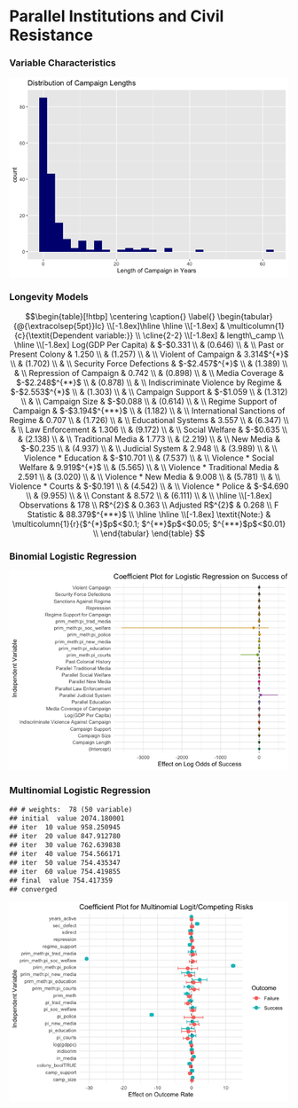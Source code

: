 Parallel Institutions and Civil Resistance
================

### Variable Characteristics

![](README_files/figure-gfm/unnamed-chunk-2-1.png)<!-- -->

### Longevity Models

```math
\begin{table}[!htbp] \centering 
  \caption{} 
  \label{} 
\begin{tabular}{@{\extracolsep{5pt}}lc} 
\\[-1.8ex]\hline 
\hline \\[-1.8ex] 
 & \multicolumn{1}{c}{\textit{Dependent variable:}} \\ 
\cline{2-2} 
\\[-1.8ex] & length\_camp \\ 
\hline \\[-1.8ex] 
 Log(GDP Per Capita) & $-$0.331 \\ 
  & (0.646) \\ 
  & \\ 
 Past or Present Colony & 1.250 \\ 
  & (1.257) \\ 
  & \\ 
 Violent of Campaign & 3.314$^{*}$ \\ 
  & (1.702) \\ 
  & \\ 
 Security Force Defections & $-$2.457$^{*}$ \\ 
  & (1.389) \\ 
  & \\ 
 Repression of Campaign & 0.742 \\ 
  & (0.898) \\ 
  & \\ 
 Media Coverage & $-$2.248$^{**}$ \\ 
  & (0.878) \\ 
  & \\ 
 Indiscriminate Violence by Regime & $-$2.553$^{*}$ \\ 
  & (1.303) \\ 
  & \\ 
 Campaign Support & $-$1.059 \\ 
  & (1.312) \\ 
  & \\ 
 Campaign Size & $-$0.088 \\ 
  & (0.614) \\ 
  & \\ 
 Regime Support of Campaign & $-$3.194$^{***}$ \\ 
  & (1.182) \\ 
  & \\ 
 International Sanctions of Regime & 0.707 \\ 
  & (1.726) \\ 
  & \\ 
 Educational Systems & 3.557 \\ 
  & (6.347) \\ 
  & \\ 
 Law Enforcement & 1.306 \\ 
  & (9.172) \\ 
  & \\ 
 Social Welfare & $-$0.635 \\ 
  & (2.138) \\ 
  & \\ 
 Traditional Media & 1.773 \\ 
  & (2.219) \\ 
  & \\ 
 New Media & $-$0.235 \\ 
  & (4.937) \\ 
  & \\ 
 Judicial System & 2.948 \\ 
  & (3.989) \\ 
  & \\ 
 Violence * Education & $-$10.701 \\ 
  & (7.537) \\ 
  & \\ 
 Violence * Social Welfare & 9.919$^{*}$ \\ 
  & (5.565) \\ 
  & \\ 
 Violence * Traditional Media & 2.591 \\ 
  & (3.020) \\ 
  & \\ 
 Violence * New Media & 9.008 \\ 
  & (5.781) \\ 
  & \\ 
 Violence * Courts & $-$0.191 \\ 
  & (4.542) \\ 
  & \\ 
 Violence * Police & $-$4.690 \\ 
  & (9.955) \\ 
  & \\ 
 Constant & 8.572 \\ 
  & (6.111) \\ 
  & \\ 
\hline \\[-1.8ex] 
Observations & 178 \\ 
R$^{2}$ & 0.363 \\ 
Adjusted R$^{2}$ & 0.268 \\ 
F Statistic & 88.379$^{***}$ \\ 
\hline 
\hline \\[-1.8ex] 
\textit{Note:}  & \multicolumn{1}{r}{$^{*}$p$<$0.1; $^{**}$p$<$0.05; $^{***}$p$<$0.01} \\ 
\end{tabular} 
\end{table} 
```

### Binomial Logistic Regression

![](README_files/figure-gfm/unnamed-chunk-4-1.png)<!-- -->

### Multinomial Logistic Regression

    ## # weights:  78 (50 variable)
    ## initial  value 2074.180001 
    ## iter  10 value 958.250945
    ## iter  20 value 847.912780
    ## iter  30 value 762.639838
    ## iter  40 value 754.566171
    ## iter  50 value 754.435347
    ## iter  60 value 754.419855
    ## final  value 754.417359 
    ## converged

![](README_files/figure-gfm/unnamed-chunk-5-1.png)<!-- -->

